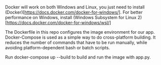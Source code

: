 Docker will work on both Windows and Linux, you just need to install (Docker)[https://docs.docker.com/docker-for-windows/].
For better performance on Windows, install (Windows Subsystem for Linux 2)[https://docs.docker.com/docker-for-windows/wsl/]

The Dockerfile in this repo configures the image environment for our app. Docker-Compose is used as a simple way to do cross-platform building. It reduces the number of commands that have to be run manually, while avoiding platform-dependent bash or batch scripts.

Run docker-compose up --build to build and run the image with app.py.